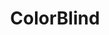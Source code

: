---
title: ColorBlind
crosslinks:
- funny
- woahdude
- askscience
- Prosopagnosia
- acne
- firstworldanarchists
- MapPorn
- onetruegod
- gifs
- pokemongo
- AskReddit
- discordapp
- india
- cryptography
- europe
- canes
- CFB
- oddlysatisfying
- sweetfx
---